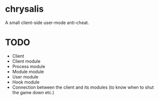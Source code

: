 # chrysalis
A small client-side user-mode anti-cheat.

# TODO
- Client
- Client module
- Process module
- Module module
- User module
- Hook module
- Connection between the client and its modules (to know when to shut the game down etc.)
